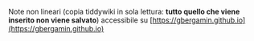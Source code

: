 
Note non lineari (copia tiddywiki in sola lettura: **tutto quello che viene inserito non viene salvato**)  accessibile su [https://gbergamin.github.io](https://gbergamin.github.io)
